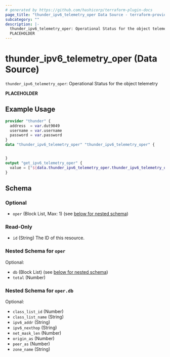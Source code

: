 ```yaml
---
# generated by https://github.com/hashicorp/terraform-plugin-docs
page_title: "thunder_ipv6_telemetry_oper Data Source - terraform-provider-thunder"
subcategory: ""
description: |-
  thunder_ipv6_telemetry_oper: Operational Status for the object telemetry
  PLACEHOLDER
---
```


# thunder_ipv6_telemetry_oper (Data Source)

`thunder_ipv6_telemetry_oper`: Operational Status for the object telemetry

__PLACEHOLDER__

## Example Usage

```terraform
provider "thunder" {
  address  = var.dut9049
  username = var.username
  password = var.password
}
data "thunder_ipv6_telemetry_oper" "thunder_ipv6_telemetry_oper" {


}
output "get_ipv6_telemetry_oper" {
  value = ["${data.thunder_ipv6_telemetry_oper.thunder_ipv6_telemetry_oper}"]
}
```

<!-- schema generated by tfplugindocs -->
## Schema

### Optional

- `oper` (Block List, Max: 1) (see [below for nested schema](#nestedblock--oper))

### Read-Only

- `id` (String) The ID of this resource.

<a id="nestedblock--oper"></a>
### Nested Schema for `oper`

Optional:

- `db` (Block List) (see [below for nested schema](#nestedblock--oper--db))
- `total` (Number)

<a id="nestedblock--oper--db"></a>
### Nested Schema for `oper.db`

Optional:

- `class_list_id` (Number)
- `class_list_name` (String)
- `ipv6_addr` (String)
- `ipv6_nexthop` (String)
- `net_mask_len` (Number)
- `origin_as` (Number)
- `peer_as` (Number)
- `zone_name` (String)


